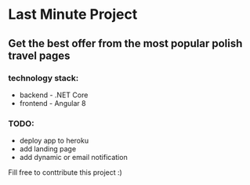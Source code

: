 ﻿# Last Minute Project
 
 ## Get the best offer from the most popular polish travel pages
 
 
 ### technology stack:
  - backend - .NET Core 
  - frontend - Angular 8

### TODO:
- deploy app to heroku
- add landing page
- add dynamic or email notification

Fill free to conttribute this project :)
